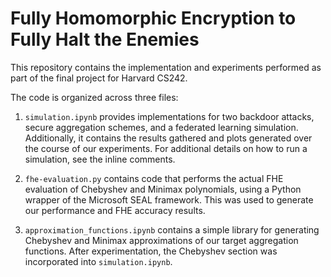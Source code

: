 # Fully Homomorphic Encryption to Fully Halt the Enemies 

This repository contains the implementation and experiments performed as part of the final project for Harvard CS242.
 
The code is organized across three files: 

1. `simulation.ipynb` provides implementations for two backdoor attacks, secure aggregation schemes, and a federated learning simulation. Additionally, it contains the results gathered and plots generated over the course of our experiments. For additional details on how to run a simulation, see the inline comments. 

2. `fhe-evaluation.py` contains code that performs the actual FHE evaluation of Chebyshev and Minimax polynomials, using a Python wrapper of the Microsoft SEAL framework. This was used to generate our performance and FHE accuracy results. 

3. `approximation_functions.ipynb` contains a simple library for generating Chebyshev and Minimax approximations of our target aggregation functions. After experimentation, the Chebyshev section was incorporated into `simulation.ipynb`.

